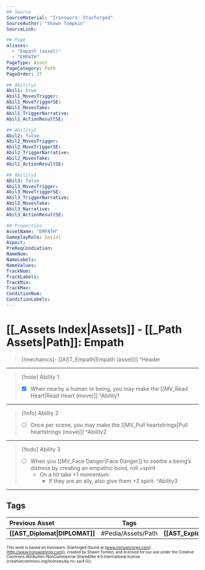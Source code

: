 ```yaml
---
## Source
SourceMaterial: "Ironsworn: Starforged"
SourceAuthor: "Shawn Tompkin"
SourceLink: 

## Page
aliases:
  - "Empath (asset)"
  - "EMPATH"
PageType: Asset
PageCategory: Path
PageOrder: 37

## Ability1
Abil1: true
Abil1_MovesTrigger:
Abil1_MoveTriggerSE:
Abil1_MovesTake:
Abil1_TriggerNarrative:
Abil1_ActionResultSE:

## Ability2
Abil2: false
Abil2_MovesTrigger:
Abil2_MoveTriggerSE:
Abil2_TriggerNarrative:
Abil2_MovesTake:
Abil2_ActionResultSE:

## Ability3
Abil3: false
Abil3_MovesTrigger:
Abil3_MoveTriggerSE:
Abil3_TriggerNarrative:
Abil3_MovesTake:
Abil3_Narrative:
Abil3_ActionResultSE:

## Properties
AssetName: "EMPATH"
GameplayRole: Social
Aspect:
PreReqCondiation: 
NameNum:
NameLabels:
NameValues:
TrackNum:
TrackLabels:
TrackMin:
TrackMax:
ConditionNum:
ConditionLabels:
---
```

# [[_Assets Index|Assets]] - [[_Path Assets|Path]]: Empath
> [!mechanics]- [[AST_Empath|Empath (asset)]]
^Header
___
> [!note] Ability 1
> - [x] When nearby a human or being, you may make the  [[MV_Read Heart|Read Heart (move)]]
^Ability1
___
> [!info] Ability 2
> - [ ] Once per scene, you may make the [[MV_Pull heartstrings|Pull heartstrings (move)]]
^Ability2
___
> [!todo] Ability 3
> - [ ] When you [[MV_Face Danger|Face Danger]] to soothe a being’s distress by creating an empathic bond, roll +spirit
> 	- On a hit take +1 momentum.
> 		- If they are an ally, also give them +2 spirit.
^Ability3
___

## Tags
| Previous Asset| Tags | Next Asset |
|:--- |:---:| ---:|
| **[[AST_Diplomat\|DIPLOMAT]]** | #Pedia/Assets/Path | **[[AST_Explorer\|EXPLORER]]** |

<font size=-2>This work is based on Ironsworn: Starforged (found at [www.ironswornrpg.com](http://www.ironswornrpg.com)), created by Shawn Tomkin, and licensed for our use under the Creative Commons Attribution-NonCommercial-ShareAlike 4.0 International license  (creativecommons.org/licenses/by-nc-sa/4.0/).</font>